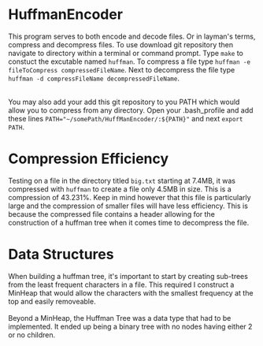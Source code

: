 # HuffmanEncoder
This program serves to both encode and decode files. Or in layman's terms, compress and decompress files. To use download 
git repository then navigate to directory within a terminal or command prompt. Type `make` to constuct the excutable 
named `huffman`. To compress a file type `huffman -e fileToCompress compressedFileName`. Next to decompress the file type
`huffman -d compressFileName decompressedFileName`. <br><br>

You may also add your add this git repository to you PATH which would allow you to compress from any directory.
Open your .bash_profile and add these lines `PATH="~/somePath/HuffManEncoder/:${PATH}"` and next `export PATH`.

# Compression Efficiency
Testing on a file in the directory titled `big.txt` starting at 7.4MB, it was compressed with `huffman` to create a file
only 4.5MB in size. This is a compression of 43.231%. Keep in mind however that this file is particularly large and 
the compression of smaller files will have less efficiency. This is because the compressed file contains a header allowing
for the construction of a huffman tree when it comes time to decompress the file.

# Data Structures
When building a huffman tree, it's important to start by creating sub-trees from the least frequent characters 
in a file. This required I construct a MinHeap that would allow the characters with the smallest frequency at 
the top and easily removeable. <br><br>
Beyond a MinHeap, the Huffman Tree was a data type that had to be implemented. It ended up being a binary tree with no
nodes having either 2 or no children. 

